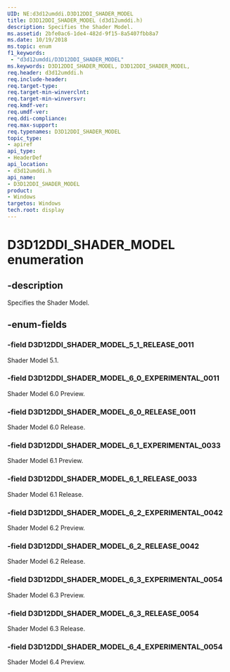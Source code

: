 ```yaml
---
UID: NE:d3d12umddi.D3D12DDI_SHADER_MODEL
title: D3D12DDI_SHADER_MODEL (d3d12umddi.h)
description: Specifies the Shader Model.
ms.assetid: 2bfe0ac6-1de4-482d-9f15-8a5407fbb8a7
ms.date: 10/19/2018
ms.topic: enum
f1_keywords:
 - "d3d12umddi/D3D12DDI_SHADER_MODEL"
ms.keywords: D3D12DDI_SHADER_MODEL, D3D12DDI_SHADER_MODEL,
req.header: d3d12umddi.h
req.include-header:
req.target-type:
req.target-min-winverclnt:
req.target-min-winversvr:
req.kmdf-ver:
req.umdf-ver:
req.ddi-compliance:
req.max-support:
req.typenames: D3D12DDI_SHADER_MODEL
topic_type:
- apiref
api_type:
- HeaderDef
api_location:
- d3d12umddi.h
api_name:
- D3D12DDI_SHADER_MODEL
product: 
- Windows
targetos: Windows
tech.root: display
---
```


# D3D12DDI_SHADER_MODEL enumeration

## -description

Specifies the Shader Model.

## -enum-fields

### -field D3D12DDI_SHADER_MODEL_5_1_RELEASE_0011

Shader Model 5.1.

### -field D3D12DDI_SHADER_MODEL_6_0_EXPERIMENTAL_0011

Shader Model 6.0 Preview.

### -field D3D12DDI_SHADER_MODEL_6_0_RELEASE_0011

Shader Model 6.0 Release.

### -field D3D12DDI_SHADER_MODEL_6_1_EXPERIMENTAL_0033

Shader Model 6.1 Preview.

### -field D3D12DDI_SHADER_MODEL_6_1_RELEASE_0033

Shader Model 6.1 Release.

### -field D3D12DDI_SHADER_MODEL_6_2_EXPERIMENTAL_0042

Shader Model 6.2 Preview.

### -field D3D12DDI_SHADER_MODEL_6_2_RELEASE_0042

Shader Model 6.2 Release.

### -field D3D12DDI_SHADER_MODEL_6_3_EXPERIMENTAL_0054 

Shader Model 6.3 Preview.

### -field D3D12DDI_SHADER_MODEL_6_3_RELEASE_0054 

Shader Model 6.3 Release.

### -field D3D12DDI_SHADER_MODEL_6_4_EXPERIMENTAL_0054 

Shader Model 6.4 Preview.
